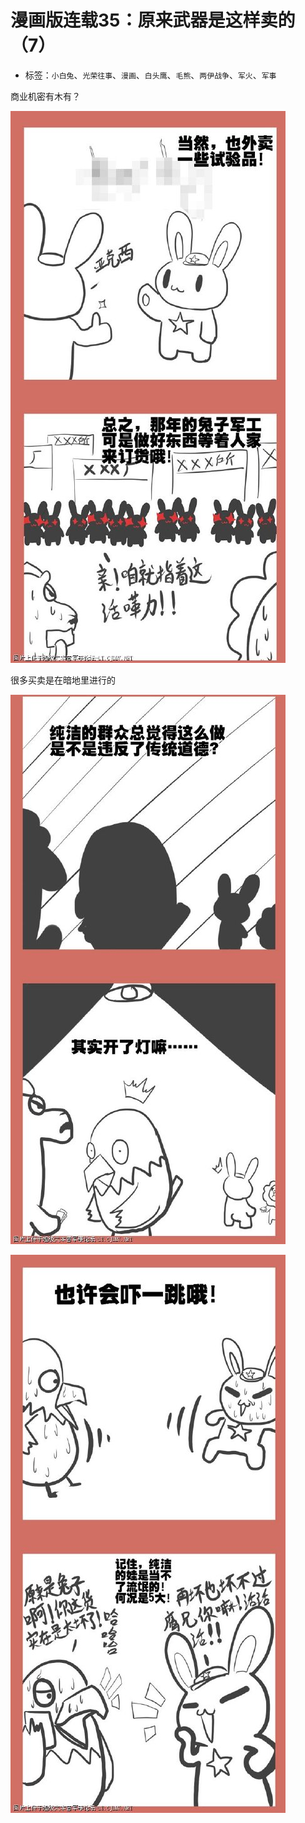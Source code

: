 # 漫画版连载35：原来武器是这样卖的（7）

* 标签：`小白兔`、`光荣往事`、`漫画`、`白头鹰`、`毛熊`、`两伊战争`、`军火`、`军事`

商业机密有木有？

![comic_strip_35_1](../../assets/img/comic_strip_35_1.jpg)

很多买卖是在暗地里进行的

![comic_strip_35_2](../../assets/img/comic_strip_35_2.jpg)

![comic_strip_35_3](../../assets/img/comic_strip_35_3.jpg)

